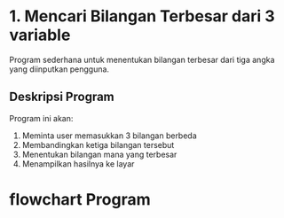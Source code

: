 # 1. Mencari Bilangan Terbesar dari 3 variable 
Program sederhana untuk menentukan bilangan terbesar dari tiga angka yang diinputkan pengguna.

## Deskripsi Program
Program ini akan:

1. Meminta user memasukkan 3 bilangan berbeda
2. Membandingkan ketiga bilangan tersebut
3. Menentukan bilangan mana yang terbesar
4. Menampilkan hasilnya ke layar

# flowchart Program
